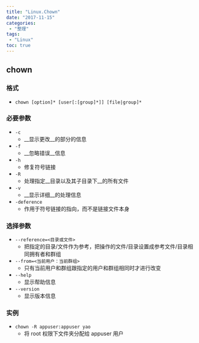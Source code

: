 ```yaml
---
title: "Linux.Chown"
date: "2017-11-15"
categories:
 - "整理"
tags:
 - "Linux"
toc: true
---
```



## chown
### 格式
- `chown [option]* [user[:[group]*]] [file|group]*`
### 必要参数
- `-c`
    + __显示更改__的部分的信息
- `-f`
    + __忽略错误__信息
- `-h`
    + 修复符号链接
- `-R`
    + 处理指定__目录以及其子目录下__的所有文件
- `-v`
    + __显示详细__的处理信息
- `-deference`
    + 作用于符号链接的指向，而不是链接文件本身
### 选择参数
- `--reference=<目录或文件>`
    + 把指定的目录/文件作为参考，把操作的文件/目录设置成参考文件/目录相同拥有者和群组
- `--from=<当前用户：当前群组>`
    + 只有当前用户和群组跟指定的用户和群组相同时才进行改变
- `--help`
    + 显示帮助信息
- `--version`
    + 显示版本信息
### 实例
- `chown -R appuser:appuser yao `
    + 将 root 权限下文件夹分配给 appuser 用户
